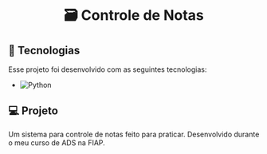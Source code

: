 <h1 align="center">
  <p>🗃️ Controle de Notas</p>
</h1>

## 🚀 Tecnologias

Esse projeto foi desenvolvido com as seguintes tecnologias:

- ![Python](https://img.shields.io/badge/Python-FFD43B?style=for-the-badge&logo=python&logoColor=blue)

## 💻 Projeto

Um sistema para controle de notas feito para praticar. Desenvolvido durante o meu curso de ADS na FIAP.
